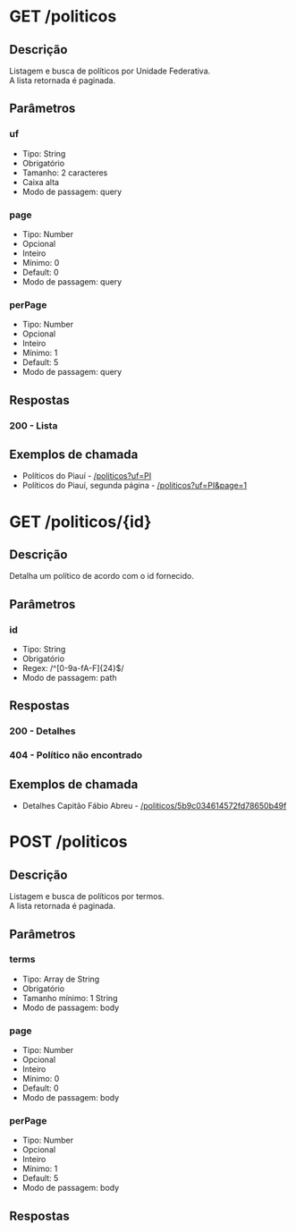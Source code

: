 # GET /politicos
## Descrição
Listagem e busca de políticos por Unidade Federativa.  
A lista retornada é paginada.
## Parâmetros
### uf
- Tipo: String
- Obrigatório
- Tamanho: 2 caracteres
- Caixa alta
- Modo de passagem: query
### page
- Tipo: Number
- Opcional
- Inteiro
- Mínimo: 0
- Default: 0
- Modo de passagem: query
### perPage
- Tipo: Number
- Opcional
- Inteiro
- Mínimo: 1
- Default: 5
- Modo de passagem: query
## Respostas
### 200 - Lista
## Exemplos de chamada
- Políticos do Piauí - [/politicos?uf=PI](http://peba-api-dev.herokuapp.com/politicos?uf=PI)
- Políticos do Piauí, segunda página - [/politicos?uf=PI&page=1](http://peba-api-dev.herokuapp.com/politicos?uf=PI&page=1)

# GET /politicos/{id}
## Descrição
Detalha um político de acordo com o id fornecido.
## Parâmetros
### id
- Tipo: String
- Obrigatório
- Regex: /^[0-9a-fA-F]{24}$/
- Modo de passagem: path
## Respostas
### 200 - Detalhes
### 404 - Político não encontrado
## Exemplos de chamada
- Detalhes Capitão Fábio Abreu - [/politicos/5b9c034614572fd78650b49f](http://peba-api-dev.herokuapp.com/politicos/5b9c034614572fd78650b49f)

# POST /politicos
## Descrição
Listagem e busca de políticos por termos.  
A lista retornada é paginada.
## Parâmetros
### terms
- Tipo: Array de String
- Obrigatório
- Tamanho mínimo: 1 String
- Modo de passagem: body
### page
- Tipo: Number
- Opcional
- Inteiro
- Mínimo: 0
- Default: 0
- Modo de passagem: body
### perPage
- Tipo: Number
- Opcional
- Inteiro
- Mínimo: 1
- Default: 5
- Modo de passagem: body
## Respostas
